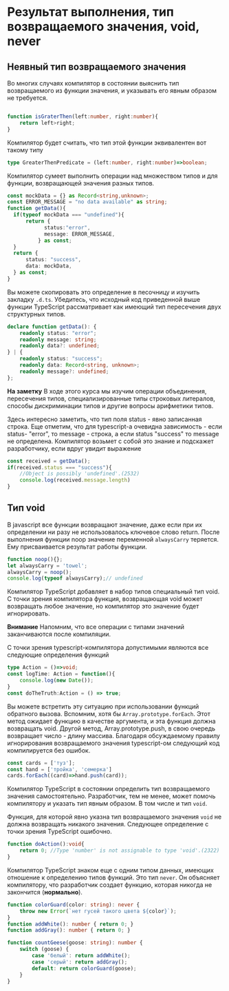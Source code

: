 # Результат выполнения, тип возвращаемого значения, void, never

## Неявный тип возвращаемого значения

Во многих случаях компилятор в состоянии выяснить тип возвращаемого из функции значения, и указывать его явным образом не требуется.

```typescript

function isGraterThen(left:number, right:number){
    return left>right;
}
```

Компилятор будет считать, что тип этой функции эквивалентен вот такому типу

```typescript
type GreaterThenPredicate = (left:number, right:number)=>boolean;
```

Компилятор сумеет выполнить операции над множеством типов и для функции, возвращающей значения разных типов. 

```typescript
const mockData = {} as Record<string,unknown>;
const ERROR_MESSAGE = "no data available" as string;
function getData(){
  if(typeof mockData === "undefined"){
      return {
            status:"error", 
            message: ERROR_MESSAGE,
          } as const;
  }
  return {
      status: "success",
      data: mockData,
  } as const;
}
```
Вы можете скопировать это определение в песочницу и изучить закладку `.d.ts`. Убедитесь, что исходный код приведенной выше функции TypeScript рассматривает как имеющий тип пересечения двух структурных типов.

```typescript
declare function getData(): {
    readonly status: "error";
    readonly message: string;
    readonly data?: undefined;
} | {
    readonly status: "success";
    readonly data: Record<string, unknown>;
    readonly message?: undefined;
};
```

**На заметку** В ходе этого курса мы изучим операции объединения, пересечения типов, специализированные типы строковых литералов, способы дискриминации типов и другие вопросы арифметики типов.

Здесь интересно заметить, что тип поля status - явно записанная строка. Еще отметим, что для typescript-а очевидна зависимость - если status- "error", то message - строка, а если status "success" то message не определена. Компилятор возьмет с собой это знание и подскажет разработчику, если вдруг увидит выражение

```typescript
const received = getData();
if(received.status === "success"){
    //Object is possibly 'undefined'.(2532)
    console.log(received.message.length)
}
```

## Тип void

В javascript все функции возвращают значение, даже если при их определении ни разу не использовалось ключевое слово return. После выполнения функции noop значение переменной `alwaysCarry` теряется. Ему присваивается результат работы функции.

```javascript
function noop(){};
let alwaysCarry = 'towel';
alwaysCarry = noop();
console.log(typeof alwaysCarry);// undefined
```

Компилятор TypeScript добавляет в набор типов специальный тип void. С точки зрения компилятора функция, возвращающая void может возвращать любое значение, но компилятор это значение будет игнорировать. 

**Внимание** Напомним, что все операции с типами значений заканчиваются после компиляции. 

С точки зрения typescript-компилятора допустимыми являются все следующие определения функций

```typescript
type Action = ()=>void;
const logTime: Action = function(){
    console.log(new Date());
}
const doTheTruth:Action = () => true;
```

Вы можете встретить эту ситуацию при использовании функций обратного вызова. Вспомним, хотя бы `Array.prototype.forEach`. Этот метод ожидает функцию в качестве аргумента, и эта функция должна возвращать void. Другой метод, Array.prototype.push, в свою очередь возвращает число - длину массива. Благодаря обсуждаемому правилу игнорирования возвращаемого значения typescript-ом следующий код компилируется без ошибок.

```typescript
const cards = ['туз'];
const hand = ['тройка', 'семерка']
cards.forEach((card)=>hand.push(card));
```

Компилятор TypeScript в состоянии определить тип возвращаемого значения самостоятельно. Разработчик, тем не менее, может помочь компилятору и указать тип явным образом. В том числе и тип `void`. 

Функция, для которой явно указна тип возвращаемого значения `void` не должна возвращать никакого значения. Следующее определение с точки зрения TypeScript ошибочно.

```typescript
function doAction():void{
    return 0; //Type 'number' is not assignable to type 'void'.(2322)
}
```

Компилятор TypeScript знаком еще с одним типом данных, имеющих отношение к определению типов функций. Это тип `never`. Он объясняет компилятору, что разработчик создает функцию, которая никогда не закончится (**нормально**).

```typescript
function colorGuard(color: string): never {
    throw new Error(`нет гусей такого цвета ${color}`);
}
function addWhite(): number { return 0; }
function addGray(): number { return 0; }

function countGeese(goose: string): number {
    switch (goose) {
        case 'белый': return addWhite();
        case 'серый': return addGray();
        default: return colorGuard(goose);
    }
}
```
